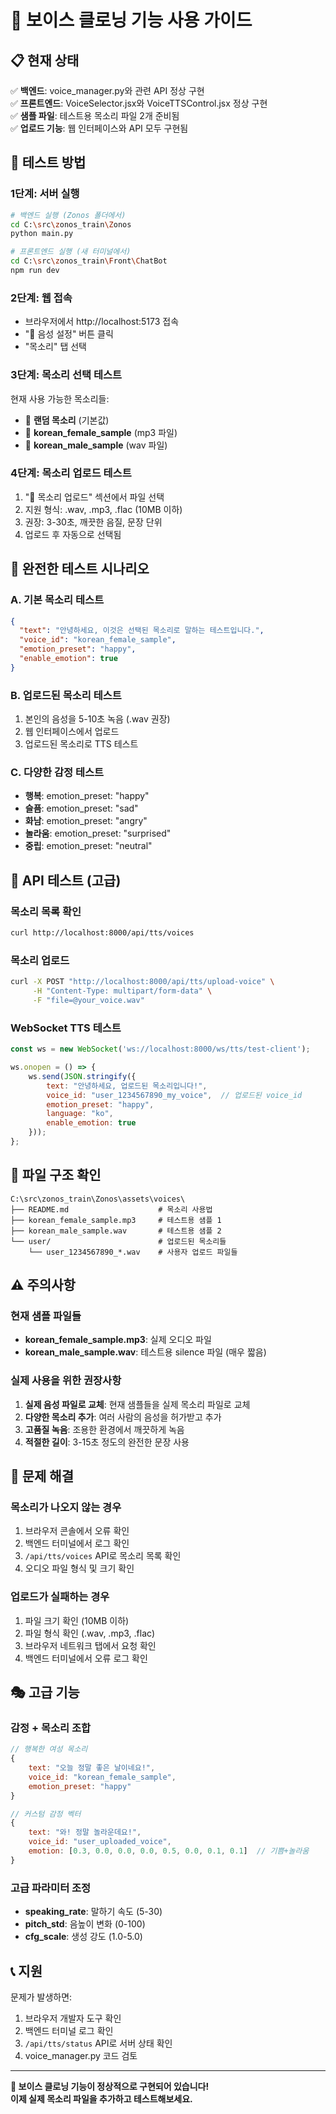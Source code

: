 # 🎤 보이스 클로닝 기능 사용 가이드

## 📋 현재 상태
✅ **백엔드**: voice_manager.py와 관련 API 정상 구현  
✅ **프론트엔드**: VoiceSelector.jsx와 VoiceTTSControl.jsx 정상 구현  
✅ **샘플 파일**: 테스트용 목소리 파일 2개 준비됨  
✅ **업로드 기능**: 웹 인터페이스와 API 모두 구현됨  

## 🚀 테스트 방법

### 1단계: 서버 실행
```bash
# 백엔드 실행 (Zonos 폴더에서)
cd C:\src\zonos_train\Zonos
python main.py

# 프론트엔드 실행 (새 터미널에서)
cd C:\src\zonos_train\Front\ChatBot
npm run dev
```

### 2단계: 웹 접속
- 브라우저에서 http://localhost:5173 접속
- "🎤 음성 설정" 버튼 클릭
- "목소리" 탭 선택

### 3단계: 목소리 선택 테스트
현재 사용 가능한 목소리들:
- 🎲 **랜덤 목소리** (기본값)
- 🎵 **korean_female_sample** (mp3 파일)
- 🎵 **korean_male_sample** (wav 파일)

### 4단계: 목소리 업로드 테스트
1. "📁 목소리 업로드" 섹션에서 파일 선택
2. 지원 형식: .wav, .mp3, .flac (10MB 이하)
3. 권장: 3-30초, 깨끗한 음질, 문장 단위
4. 업로드 후 자동으로 선택됨

## 🎯 완전한 테스트 시나리오

### A. 기본 목소리 테스트
```json
{
  "text": "안녕하세요, 이것은 선택된 목소리로 말하는 테스트입니다.",
  "voice_id": "korean_female_sample",
  "emotion_preset": "happy",
  "enable_emotion": true
}
```

### B. 업로드된 목소리 테스트
1. 본인의 음성을 5-10초 녹음 (.wav 권장)
2. 웹 인터페이스에서 업로드
3. 업로드된 목소리로 TTS 테스트

### C. 다양한 감정 테스트
- **행복**: emotion_preset: "happy"
- **슬픔**: emotion_preset: "sad"  
- **화남**: emotion_preset: "angry"
- **놀라움**: emotion_preset: "surprised"
- **중립**: emotion_preset: "neutral"

## 🔧 API 테스트 (고급)

### 목소리 목록 확인
```bash
curl http://localhost:8000/api/tts/voices
```

### 목소리 업로드
```bash
curl -X POST "http://localhost:8000/api/tts/upload-voice" \
     -H "Content-Type: multipart/form-data" \
     -F "file=@your_voice.wav"
```

### WebSocket TTS 테스트
```javascript
const ws = new WebSocket('ws://localhost:8000/ws/tts/test-client');

ws.onopen = () => {
    ws.send(JSON.stringify({
        text: "안녕하세요, 업로드된 목소리입니다!",
        voice_id: "user_1234567890_my_voice",  // 업로드된 voice_id
        emotion_preset: "happy",
        language: "ko",
        enable_emotion: true
    }));
};
```

## 📁 파일 구조 확인
```
C:\src\zonos_train\Zonos\assets\voices\
├── README.md                    # 목소리 사용법
├── korean_female_sample.mp3     # 테스트용 샘플 1
├── korean_male_sample.wav       # 테스트용 샘플 2  
└── user/                        # 업로드된 목소리들
    └── user_1234567890_*.wav    # 사용자 업로드 파일들
```

## ⚠️ 주의사항

### 현재 샘플 파일들
- **korean_female_sample.mp3**: 실제 오디오 파일
- **korean_male_sample.wav**: 테스트용 silence 파일 (매우 짧음)

### 실제 사용을 위한 권장사항
1. **실제 음성 파일로 교체**: 현재 샘플들을 실제 목소리 파일로 교체
2. **다양한 목소리 추가**: 여러 사람의 음성을 허가받고 추가
3. **고품질 녹음**: 조용한 환경에서 깨끗하게 녹음
4. **적절한 길이**: 3-15초 정도의 완전한 문장 사용

## 🐛 문제 해결

### 목소리가 나오지 않는 경우
1. 브라우저 콘솔에서 오류 확인
2. 백엔드 터미널에서 로그 확인
3. `/api/tts/voices` API로 목소리 목록 확인
4. 오디오 파일 형식 및 크기 확인

### 업로드가 실패하는 경우
1. 파일 크기 확인 (10MB 이하)
2. 파일 형식 확인 (.wav, .mp3, .flac)
3. 브라우저 네트워크 탭에서 요청 확인
4. 백엔드 터미널에서 오류 로그 확인

## 🎭 고급 기능

### 감정 + 목소리 조합
```javascript
// 행복한 여성 목소리
{
    text: "오늘 정말 좋은 날이네요!",
    voice_id: "korean_female_sample",
    emotion_preset: "happy"
}

// 커스텀 감정 벡터
{
    text: "와! 정말 놀라운데요!",
    voice_id: "user_uploaded_voice",
    emotion: [0.3, 0.0, 0.0, 0.0, 0.5, 0.0, 0.1, 0.1]  // 기쁨+놀라움
}
```

### 고급 파라미터 조정
- **speaking_rate**: 말하기 속도 (5-30)
- **pitch_std**: 음높이 변화 (0-100)
- **cfg_scale**: 생성 강도 (1.0-5.0)

## 📞 지원

문제가 발생하면:
1. 브라우저 개발자 도구 확인
2. 백엔드 터미널 로그 확인
3. `/api/tts/status` API로 서버 상태 확인
4. voice_manager.py 코드 검토

---

**🎉 보이스 클로닝 기능이 정상적으로 구현되어 있습니다!**  
**이제 실제 목소리 파일을 추가하고 테스트해보세요.**
